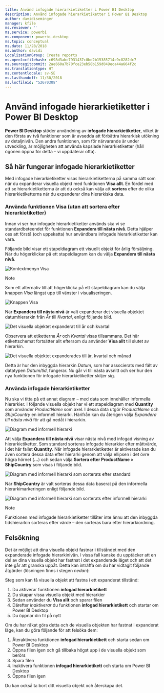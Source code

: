 ```yaml
---
title: Använd infogade hierarkietiketter i Power BI Desktop
description: Använd infogade hierarkietiketter i Power BI Desktop
author: davidiseminger
manager: kfile
ms.reviewer: ''
ms.service: powerbi
ms.component: powerbi-desktop
ms.topic: conceptual
ms.date: 11/28/2018
ms.author: davidi
LocalizationGroup: Create reports
ms.openlocfilehash: c698d3abc7931437c0bd2b15385714c9c8282dc7
ms.sourcegitcommit: 2ae660a7b70fce23eb58b159d049eca44a664f2c
ms.translationtype: HT
ms.contentlocale: sv-SE
ms.lasthandoff: 11/30/2018
ms.locfileid: "52670308"
---
```

# <a name="use-inline-hierarchy-labels-in-power-bi-desktop"></a>Använd infogade hierarkietiketter i Power BI Desktop
**Power BI Desktop** stöder användning av **infogade hierarkietiketter**, vilket är den första av två funktioner som är avsedda att förbättra hierarkisk utökning av detaljnivån. Den andra funktionen, som för närvarande är under utveckling, är möjligheten att använda kapslade hierarkietiketter (håll ögonen öppna för detta – vi uppdaterar ofta).   

## <a name="how-inline-hierarchy-labels-work"></a>Så här fungerar infogade hierarkietiketter
Med infogade hierarkietiketter visas hierarkietiketterna på samma sätt som när du expanderar visuella objekt med funktionen **Visa allt**. En fördel med att se hierarkietiketterna är att du också kan välja att **sortera** efter de olika hierarkietiketterna när du expanderar dina hierarkiska data.

### <a name="using-the-built-in-expand-feature-without-sorting-by-hierarchy-labels"></a>Använda funktionen Visa (utan att sortera efter hierarkietiketter)
Innan vi ser hur infogade hierarkietiketter används ska vi se standardbeteendet för funktionen **Expandera till nästa nivå**. Detta hjälper oss att förstå (och uppskatta) hur användbara infogade hierarkietiketter kan vara.

Följande bild visar ett stapeldiagram ett visuellt objekt för årlig försäljning. När du högerklickar på ett stapeldiagram kan du välja **Expandera till nästa nivå**.

![Kontextmenyn Visa](media/desktop-inline-hierarchy-labels/desktop-inline-hierarchy-labels-menu.png)

> [!NOTE]
> Som ett alternativ till att högerklicka på ett stapeldiagram kan du välja knappen *Visa* längst upp till vänster i visualiseringen.

  ![Knappen Visa](media/desktop-inline-hierarchy-labels/desktop-inline-hierarchy-labels-expand-button-finger.png)


När **Expandera till nästa nivå** är valt expanderar det visuella objektet datumhierarkin från *År* till *Kvartal*, enligt följande bild.

![Det visuella objektet expanderat till år och kvartal](media/desktop-inline-hierarchy-labels/desktop-inline-hierarchy-labels-qty-year-quarter.png)

Observera att etiketterna *År* och *Kvartal* visas tillsammans. Det här etikettschemat fortsätter allt eftersom du använder **Visa allt** till slutet av hierarkin.

![Det visuella objektet expanderades till år, kvartal och månad](media/desktop-inline-hierarchy-labels/desktop-inline-hierarchy-labels-qty-year-quarter-month.png)

Detta är hur den inbyggda hierarkin *Datum*, som har associerats med fält av datatypen *Datum/tid*, fungerar. Nu går vi till nästa avsnitt och ser hur den nya funktionen för infogade hierarkietiketter skiljer sig.

### <a name="using-inline-hierarchy-labels"></a>Använda infogade hierarkietiketter
Nu ska vi titta på ett annat diagram – med data som innehåller informella hierarkier. I följande visuella objekt har vi ett stapeldiagram med **Quantity** som använder *ProductName* som axel. I dessa data utgör *ProductName* och *ShipCountry* en informell hierarki. Härifrån kan du återigen välja *Expandera till nästa nivå* för att gå nedåt i hierarkin.

![Diagram med informell hierarki](media/desktop-inline-hierarchy-labels/desktop-inline-hierarchy-labels-informal-top-expand.png)

Att välja **Expandera till nästa nivå** visar nästa nivå med infogad visning av hierarkietiketter. Som standard sorteras infogade hierarkier efter måttvärde, i det här fallet **Quantity**. När infogade hierarkietiketter är aktiverade kan du även sortera dessa data efter hierarki genom att välja ellipsen i det övre högra hörnet (**...**) och sedan välja **Sortera efter ProductName > ShipCountry** som visas i följande bild.

![Diagram med informell hierarki som sorterats efter standard](media/desktop-inline-hierarchy-labels/desktop-inline-hierarchy-labels-informal-sort-quantity.png)

När **ShipCountry** är valt sorteras dessa data baserat på den informella hierarkimarkeringen enligt följande bild.

![Diagram med informell hierarki som sorterats efter informell hierarki](media/desktop-inline-hierarchy-labels/desktop-inline-hierarchy-labels-informal-sorted.png)

> [!NOTE]
> Funktionen med infogade hierarkietiketter tillåter inte ännu att den inbyggda tidshierarkin sorteras efter värde – den sorteras bara efter hierarkiordning.
> 
> 

## <a name="troubleshooting"></a>Felsökning
Det är möjligt att dina visuella objekt fastnar i tillståndet med den expanderade infogade hierarkinivån. I vissa fall kanske du upptäcker att en del av dina visuella objekt har fastnat i det expanderade läget och att det inte går att granska uppåt. Detta kan inträffa om du har vidtagit följande åtgärder (lösningen finns i stegen *nedan*):

Steg som kan få visuella objekt att fastna i ett expanderat tillstånd:

1. Du aktiverar funktionen **infogad hierarkietikett**
2. Du skapar vissa visuella objekt med hierarkier
3. Sedan använder du **Visa allt** och sparar filen
4. Därefter *inaktiverar* du funktionen **infogad hierarkietikett** och startar om Power BI Desktop
5. Du öppnar din fil på nytt

Om du har råkat göra detta och de visuella objekten har fastnat i expanderat läge, kan du göra följande för att felsöka dem:

1. Återaktivera funktionen **infogad hierarkietikett** och starta sedan om Power BI Desktop
2. Öppna filen igen och gå tillbaka högst upp i de visuella objekt som berörs
3. Spara filen
4. Inaktivera funktionen **infogad hierarkietikett** och starta om Power BI Desktop
5. Öppna filen igen

Du kan också ta bort ditt visuella objekt och återskapa det.

